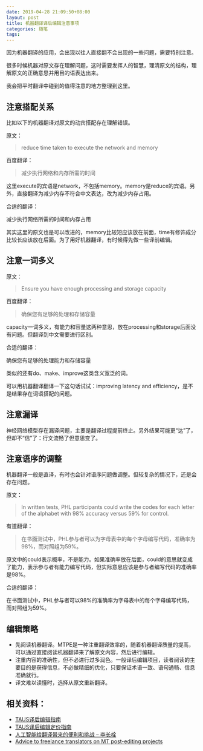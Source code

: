 ```yaml
---
date: 2019-04-28 21:09:50+08:00
layout: post
title: 机器翻译译后编辑注意事项
categories: 随笔
tags: 
---
```


因为机器翻译的应用，会出现以往人直接翻不会出现的一些问题，需要特别注意。

很多时候机器对原文存在理解问题，这时需要发挥人的智慧，理清原文的结构，理解原文的正确意思并用目的语表达出来。

我会把平时翻译中碰到的值得注意的地方整理到这里。

## 注意搭配关系

比如以下的机器翻译对原文的动宾搭配存在理解错误。

原文：

> reduce time taken to execute the network and memory

百度翻译：

> 减少执行网络和内存所需的时间

这里execute的宾语是network，不包括memory。memory是reduce的宾语。另外，直接翻译为减少内存不符合中文表达，改为减少内存占用。

合适的翻译：

减少执行网络所需的时间和内存占用

其实这里的原文也是可以改进的，memory比较短应该放在前面，time有修饰成分比较长应该放在后面。为了用好机器翻译，有时候得先做一些译前编辑。

## 注意一词多义

原文：

> Ensure you have enough processing and storage capacity

百度翻译：

> 确保您有足够的处理和存储容量

capacity一词多义，有能力和容量这两种意思，放在processing和storage后面没有问题。但翻译到中文需要进行区别。

合适的翻译：

确保您有足够的处理能力和存储容量

类似的还有do、make、improve这类含义宽泛的词。

可以用机器翻译翻译一下这句话试试：improving latency and efficiency，是不是结果存在词语搭配的问题。

## 注意漏译

神经网络模型存在漏译问题，主要是翻译过程提前终止。另外结果可能更“达”了，但却不“信”了：行文流畅了但意思变了。

## 注意语序的调整

机器翻译一般是直译，有时也会针对语序问题做调整。但较复杂的情况下，还是会存在问题。

原文：

> In written tests, PHL participants could write the codes for each letter of the alphabet with 98% accuracy versus 59% for control.

有道翻译：

> 在书面测试中，PHL参与者可以为字母表中的每个字母编写代码，准确率为98%，而对照组为59%。

原文中的could表示概率，不是能力。如果准确率放在后面，could的意思就变成了能力，表示参与者有能力编写代码，但实际意思应该是参与者编写代码的准确率是98%。

合适的翻译：

在书面测试中，PHL参与者可以98%的准确率为字母表中的每个字母编写代码，而对照组为59%。

## 编辑策略

* 先阅读机器翻译。MTPE是一种注重翻译效率的，随着机器翻译质量的提高，可以通过直接阅读机器翻译来了解原文内容，然后进行编辑。
* 注重内容的准确性，但不必进行过多润色。一般译后编辑项目，读者阅读的主要目的是获得信息，不必做精细的优化，只要保证术语一致、语句通畅、信息准确就行。
* 译文难以读懂时，选择从原文重新翻译。

## 相关资料：

* [TAUS译后编辑指南](https://www.taus.net/file-downloads/download?path=Articles%252Ftaus-cngl-machine-translation-postediting-guidelines.pdf)
* [TAUS译后编辑定价指南](https://www.taus.net/academy/best-practices/postedit-best-practices/pricing-machine-translation-post-editing-guidelines)
* [人工智能给翻译带来的便利和挑战 – 李长栓](http://ttv.cn/archives/3937)
* [Advice to freelance translators on MT post-editing projects](https://www.translationdirectory.com/articles/article2433.php)
